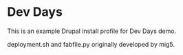 Dev Days
========

This is an example Drupal install profile for Dev Days demo.

deployment.sh and fabfile.py originally developed by mig5.